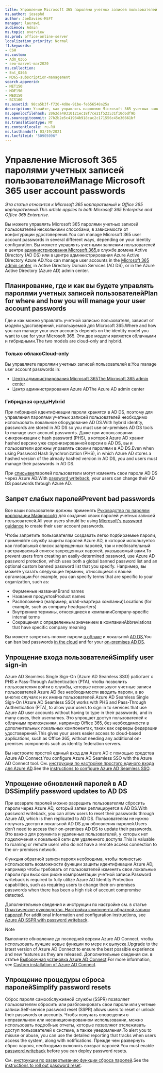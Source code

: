 ```yaml
---
title: Управление Microsoft 365 паролями учетных записей пользователей
ms.author: josephd
author: JoeDavies-MSFT
manager: laurawi
audience: Admin
ms.topic: overview
ms.prod: office-online-server
localization_priority: Normal
f1.keywords:
- CSH
ms.custom:
- Adm_O365
- seo-marvel-mar2020
ms.collection:
- Ent_O365
- M365-subscription-management
search.appverid:
- MET150
- MOE150
- MED150
- BCS160
ms.assetid: 98ca5b3f-f720-4d8e-91be-fe656548a25a
description: Узнайте, как управлять паролями Microsoft 365 учетных записей пользователей.
ms.openlocfilehash: 2062da49310121ec18f7ce21f523531f10d6df9b
ms.sourcegitcommit: 27b2b2e5c41934b918cac2c171556c45e36661bf
ms.translationtype: MT
ms.contentlocale: ru-RU
ms.lasthandoff: 03/19/2021
ms.locfileid: "50905096"
---
```

# <a name="manage-microsoft-365-user-account-passwords"></a><span data-ttu-id="636be-103">Управление Microsoft 365 паролями учетных записей пользователей</span><span class="sxs-lookup"><span data-stu-id="636be-103">Manage Microsoft 365 user account passwords</span></span>

<span data-ttu-id="636be-104">*Эта статья относится к Microsoft 365 корпоративный и Office 365 корпоративный.*</span><span class="sxs-lookup"><span data-stu-id="636be-104">*This article applies to both Microsoft 365 Enterprise and Office 365 Enterprise.*</span></span>

<span data-ttu-id="636be-105">Вы можете управлять Microsoft 365 паролями учетных записей пользователей несколькими способами, в зависимости от конфигурации удостоверения.</span><span class="sxs-lookup"><span data-stu-id="636be-105">You can manage Microsoft 365 user account passwords in several different ways, depending on your identity configuration.</span></span> <span data-ttu-id="636be-106">Вы можете управлять учетными записями пользователей в центре [администрирования Microsoft 365,](../admin/add-users/index.yml)в службе домена Active Directory (AD DS) или в центре администрирования Azure Active Directory Azure AD.</span><span class="sxs-lookup"><span data-stu-id="636be-106">You can manage user accounts in the [Microsoft 365 admin center](../admin/add-users/index.yml), in Active Directory Domain Services (AD DS), or in the Azure Active Directory (Azure AD) admin center.</span></span>

## <a name="plan-for-where-and-how-you-will-manage-your-user-account-passwords"></a><span data-ttu-id="636be-107">Планирование, где и как вы будете управлять паролями учетных записей пользователей</span><span class="sxs-lookup"><span data-stu-id="636be-107">Plan for where and how you will manage your user account passwords</span></span>

<span data-ttu-id="636be-108">Где и как можно управлять учетной записью пользователя, зависит от модели удостоверений, используемой для Microsoft 365.</span><span class="sxs-lookup"><span data-stu-id="636be-108">Where and how you can manage your user accounts depends on the identity model you want to use for your Microsoft 365.</span></span> <span data-ttu-id="636be-109">Эти две модели являются облачными и гибридными.</span><span class="sxs-lookup"><span data-stu-id="636be-109">The two models are cloud-only and hybrid.</span></span>
  
### <a name="cloud-only"></a><span data-ttu-id="636be-110">Только облако</span><span class="sxs-lookup"><span data-stu-id="636be-110">Cloud-only</span></span>

<span data-ttu-id="636be-111">Вы управляете паролями учетных записей пользователей в:</span><span class="sxs-lookup"><span data-stu-id="636be-111">You manage user account passwords in:</span></span>

- [<span data-ttu-id="636be-112">Центр администрирования Microsoft 365</span><span class="sxs-lookup"><span data-stu-id="636be-112">The Microsoft 365 admin center</span></span>](../admin/add-users/index.yml)
- <span data-ttu-id="636be-113">Центр администрирования Azure AD</span><span class="sxs-lookup"><span data-stu-id="636be-113">The Azure AD admin center</span></span>
    
### <a name="hybrid"></a><span data-ttu-id="636be-114">Гибридная среда</span><span class="sxs-lookup"><span data-stu-id="636be-114">Hybrid</span></span>

<span data-ttu-id="636be-115">При гибридной идентификации пароли хранятся в AD DS, поэтому для управления паролями учетных записей пользователей необходимо использовать локальное оборудование AD DS.</span><span class="sxs-lookup"><span data-stu-id="636be-115">With hybrid identity, passwords are stored in AD DS so you must use on-premises AD DS tools to manage user account passwords.</span></span> <span data-ttu-id="636be-116">Даже при использовании синхронизации с hash password (PHS), в которой Azure AD хранит hashed версию уже схронизированной версии в AD DS, вы и пользователи должны управлять своими паролями в AD DS.</span><span class="sxs-lookup"><span data-stu-id="636be-116">Even when using Password Hash Synchronization (PHS), in which Azure AD stores a hashed version of the already hashed version in AD DS, you and users must manage their passwords in AD DS.</span></span>

<span data-ttu-id="636be-117">При [списывке](#pw_writeback)паролей пользователи могут изменять свои пароли AD DS через Azure AD.</span><span class="sxs-lookup"><span data-stu-id="636be-117">With [password writeback](#pw_writeback), your users can change their AD DS passwords through Azure AD.</span></span>

## <a name="prevent-bad-passwords"></a><span data-ttu-id="636be-118">Запрет слабых паролей</span><span class="sxs-lookup"><span data-stu-id="636be-118">Prevent bad passwords</span></span>

<span data-ttu-id="636be-119">Все ваши пользователи должны применять [Руководство по паролям корпорации Майкрософт](https://www.microsoft.com/research/publication/password-guidance) для создания своих паролей учетных записей пользователей.</span><span class="sxs-lookup"><span data-stu-id="636be-119">All your users should be using [Microsoft's password guidance](https://www.microsoft.com/research/publication/password-guidance) to create their user account passwords.</span></span>

<span data-ttu-id="636be-120">Чтобы запретить пользователям создавать легко подбираемые пароли, применяйте службу защиты паролей Azure AD, в которой используется как глобальный список запрещенных паролей, так и необязательный настраиваемый список запрещенных паролей, указываемый вами.</span><span class="sxs-lookup"><span data-stu-id="636be-120">To prevent users from creating an easily-determined password, use Azure AD password protection, which uses both a global banned password list and an optional custom banned password list that you specify.</span></span> <span data-ttu-id="636be-121">Например, вы можете указать следующие термины, относящиеся к вашей организации:</span><span class="sxs-lookup"><span data-stu-id="636be-121">For example, you can specify terms that are specific to your organization, such as:</span></span>

- <span data-ttu-id="636be-122">Фирменные названия</span><span class="sxs-lookup"><span data-stu-id="636be-122">Brand names</span></span>
- <span data-ttu-id="636be-123">Названия продуктов</span><span class="sxs-lookup"><span data-stu-id="636be-123">Product names</span></span>
- <span data-ttu-id="636be-124">Расположения (например, штаб-квартира компании)</span><span class="sxs-lookup"><span data-stu-id="636be-124">Locations (for example, such as company headquarters)</span></span>
- <span data-ttu-id="636be-125">Внутренние термины, относящиеся к компании</span><span class="sxs-lookup"><span data-stu-id="636be-125">Company-specific internal terms</span></span>
- <span data-ttu-id="636be-126">Сокращения с определенным значением в компании</span><span class="sxs-lookup"><span data-stu-id="636be-126">Abbreviations that have specific company meaning</span></span>

<span data-ttu-id="636be-127">Вы можете запретить плохие пароли [в облаке](/azure/active-directory/authentication/concept-password-ban-bad) и локальной [AD DS.](/azure/active-directory/authentication/concept-password-ban-bad-on-premises)</span><span class="sxs-lookup"><span data-stu-id="636be-127">You can ban bad passwords [in the cloud](/azure/active-directory/authentication/concept-password-ban-bad) and for your [on-premises AD DS](/azure/active-directory/authentication/concept-password-ban-bad-on-premises).</span></span>

## <a name="simplify-user-sign-in"></a><span data-ttu-id="636be-128">Упрощение входа пользователей</span><span class="sxs-lookup"><span data-stu-id="636be-128">Simplify user sign-in</span></span>

<span data-ttu-id="636be-129">Azure AD Seamless Single Sign-On (Azure AD Seamless SSO) работает с PHS и Pass-Through Authentication (PTA), чтобы позволить пользователям войти в службы, которые используют учетные записи пользователей Azure AD без необходимости вводить пароли, а во многих случаях и их имена пользователей.</span><span class="sxs-lookup"><span data-stu-id="636be-129">Azure AD Seamless Single Sign-On (Azure AD Seamless SSO) works with PHS and Pass-Through Authentication (PTA), to allow your users to sign in to services that use Azure AD user accounts without having to type in their passwords, and in many cases, their usernames.</span></span> <span data-ttu-id="636be-130">Это упрощает доступ пользователей к облачным приложениям, например Office 365, без необходимости в дополнительных локальных компонентах, таких как серверы федерации удостоверений.</span><span class="sxs-lookup"><span data-stu-id="636be-130">This gives your users easier access to cloud-based applications, such as Office 365, without needing any additional on-premises components such as identity federation servers.</span></span>

<span data-ttu-id="636be-131">Вы настроите простой единый вход для Azure AD с помощью средства Azure AD Connect.</span><span class="sxs-lookup"><span data-stu-id="636be-131">You configure Azure AD Seamless SSO with the Azure AD Connect tool.</span></span> <span data-ttu-id="636be-132">См. [инструкции по настройке простого единого входа для Azure AD](/azure/active-directory/connect/active-directory-aadconnect-sso-quick-start).</span><span class="sxs-lookup"><span data-stu-id="636be-132">See the [instructions to configure Azure AD Seamless SSO](/azure/active-directory/connect/active-directory-aadconnect-sso-quick-start).</span></span>

<a name="pw_writeback"></a>
## <a name="simplify-password-updates-to-ad-ds"></a><span data-ttu-id="636be-133">Упрощение обновлений паролей в AD DS</span><span class="sxs-lookup"><span data-stu-id="636be-133">Simplify password updates to AD DS</span></span>

<span data-ttu-id="636be-134">При возврате паролей можно разрешить пользователям сбросить пароли через Azure AD, который затем реплицируется в AD DS.</span><span class="sxs-lookup"><span data-stu-id="636be-134">With password writeback, you can allow users to reset their passwords through Azure AD, which is then replicated to AD DS.</span></span> <span data-ttu-id="636be-135">Пользователям не нужно получать доступ к локальной AD DS для обновления паролей.</span><span class="sxs-lookup"><span data-stu-id="636be-135">Users don’t need to access their on-premises AD DS to update their passwords.</span></span> <span data-ttu-id="636be-136">Это важно для роуминга и удаленных пользователей, у которых нет подключения к локальной сети для удаленного доступа.</span><span class="sxs-lookup"><span data-stu-id="636be-136">This is valuable to roaming or remote users who do not have a remote access connection to the on-premises network.</span></span>

<span data-ttu-id="636be-137">Функция обратной записи пароля необходима, чтобы полностью использовать возможности функции защиты идентификации Azure AD, например чтобы требовать от пользователей изменять свои локальные пароли при высоком риске компрометации учетной записи.</span><span class="sxs-lookup"><span data-stu-id="636be-137">Password writeback is required to fully utilize Azure AD Identity Protection capabilities, such as requiring users to change their on-premises passwords when there has been a high risk of account compromise detected.</span></span>

<span data-ttu-id="636be-138">Дополнительные сведения и инструкции по настройке см. в статье [Практическое руководство. Настройка компонента обратной записи паролей](/azure/active-directory/active-directory-passwords-writeback).</span><span class="sxs-lookup"><span data-stu-id="636be-138">For additional information and configuration instructions, see [Azure AD SSPR with password writeback](/azure/active-directory/active-directory-passwords-writeback).</span></span>

>[!Note]
><span data-ttu-id="636be-139">Выполните обновление до последней версии Azure AD Connect, чтобы использовать лучшие новые функции по мере их выпуска.</span><span class="sxs-lookup"><span data-stu-id="636be-139">Upgrade to the latest version of Azure AD Connect to ensure the best possible experience and new features as they are released.</span></span> <span data-ttu-id="636be-140">Дополнительные сведения см. в статье [Выборочная установка Azure AD Connect](/azure/active-directory/connect/active-directory-aadconnect-get-started-custom).</span><span class="sxs-lookup"><span data-stu-id="636be-140">For more information, see [Custom installation of Azure AD Connect](/azure/active-directory/connect/active-directory-aadconnect-get-started-custom).</span></span>
>

## <a name="simplify-password-resets"></a><span data-ttu-id="636be-141">Упрощение процедуры сброса паролей</span><span class="sxs-lookup"><span data-stu-id="636be-141">Simplify password resets</span></span>

<span data-ttu-id="636be-142">Сброс пароля самообслуживной службы (SSPR) позволяет пользователям сбросить или разблокировать свои пароли или учетные записи.</span><span class="sxs-lookup"><span data-stu-id="636be-142">Self-service password reset (SSPR) allows users to reset or unlock their passwords or accounts.</span></span> <span data-ttu-id="636be-143">Чтобы получать оповещения о неправильном или несанкционированном использовании, можно использовать подробные отчеты, которые позволяют отслеживать доступ пользователей к системе, а также уведомления.</span><span class="sxs-lookup"><span data-stu-id="636be-143">To alert you to misuse or abuse, you can use the detailed reporting that tracks when users access the system, along with notifications.</span></span> <span data-ttu-id="636be-144">Прежде чем [](#pw_writeback) развернуть сброс пароля, необходимо включить возврат паролей.</span><span class="sxs-lookup"><span data-stu-id="636be-144">You must enable [password writeback](#pw_writeback) before you can deploy password resets.</span></span>

<span data-ttu-id="636be-145">См. [инструкции по развертыванию функции сброса паролей](/azure/active-directory/authentication/howto-sspr-deployment).</span><span class="sxs-lookup"><span data-stu-id="636be-145">See the [instructions to roll out password reset](/azure/active-directory/authentication/howto-sspr-deployment).</span></span>